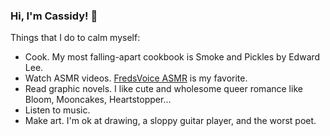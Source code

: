 ### Hi, I'm Cassidy! 👋

Things that I do to calm myself:

* Cook. My most falling-apart cookbook is Smoke and Pickles by Edward Lee.
* Watch ASMR videos. [FredsVoice ASMR](https://www.youtube.com/channel/UC4YDVivhPsOEuyl1-WwLA-w) is my favorite.
* Read graphic novels.  I like cute and wholesome queer romance like Bloom, Mooncakes, Heartstopper...
* Listen to music. 
* Make art.  I'm ok at drawing, a sloppy guitar player, and the worst poet.

